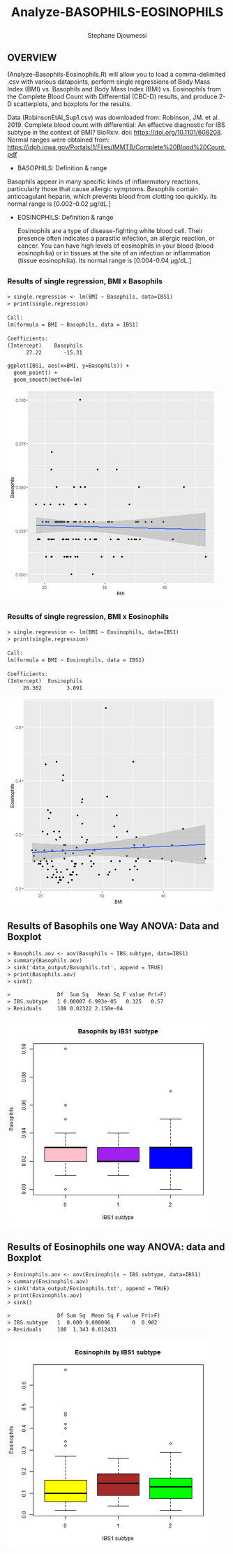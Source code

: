 # <p align = "center"> Analyze-BASOPHILS-EOSINOPHILS
   <p align = "center"> Stephane Djoumessi
   
## OVERVIEW

<p align = "indent"> (Analyze-Basophils-Eosinophils.R) will allow you to load a comma-delimited .csv with various datapoints, perform single regressions of Body Mass Index (BMI) vs. Basophils and Body Mass Index (BMI) vs. Eosinophils from the Complete Blood Count with Differential (CBC-D) results, and produce 2-D scatterplots, and boxplots for the results.
 
 Data (RobinsonEtAl_Sup1.csv) was downloaded from: 
Robinson, JM. et al. 2019. Complete blood count with differential: An effective diagnostic for IBS subtype in the context of BMI? BioRxiv. doi: https://doi.org/10.1101/608208. 
      Normal ranges were obtained from: https://idph.iowa.gov/Portals/1/Files/IMMTB/Complete%20Blood%20Count.pdf

  *  BASOPHILS: Definition & range
  
  Basophils appear in many specific kinds of inflammatory reactions, particularly those that cause allergic symptoms. Basophils contain anticoagulant heparin, which prevents blood from clotting too quickly. its normal range is [0.002-0.02 μg/dL.]

* EOSINOPHILS: Definition & range
  
  Eosinophils are a type of disease-fighting white blood cell. Their presence often indicates a parasitic infection, an allergic reaction, or cancer. You can have high levels of eosinophils in your blood (blood eosinophilia) or in tissues at the site of an infection or inflammation (tissue eosinophilia). Its normal range is [0.004-0.04 μg/dL.]

   ##
### Results of single regression, BMI x Basophils
```
> single.regression <- lm(BMI ~ Basophils, data=IBS1)
> print(single.regression)

Call:
lm(formula = BMI ~ Basophils, data = IBS1)

Coefficients:
(Intercept)    Basophils  
      27.22       -15.31  

```
```
ggplot(IBS1, aes(x=BMI, y=Basophils)) +
  geom_point() +    
  geom_smooth(method=lm) 
  ```
![scatterplot BMI vs Basophils](fig_output/Basophils_scatterplot.png)

##
### Results of single regression, BMI x Eosinophils
```
> single.regression <- lm(BMI ~ Eosinophils, data=IBS1)
> print(single.regression)

Call:
lm(formula = BMI ~ Eosinophils, data = IBS1)

Coefficients:
(Intercept)  Eosinophils  
     26.362        3.091  

```
![Scatterplot BMI vs Eosinophils](fig_output/Eosinophils_scatterplot.png)


## Results of Basophils one Way ANOVA: Data and Boxplot
```
> Basophils.aov <- aov(Basophils ~ IBS.subtype, data=IBS1)
> summary(Basophils.aov)
> sink('data_output/Basophils.txt', append = TRUE)
> print(Basophils.aov)
> sink()
```
```
>               Df  Sum Sq   Mean Sq F value Pr(>F)
> IBS.subtype   1 0.00007 6.993e-05   0.325   0.57
> Residuals     108 0.02322 2.150e-04  
```
![Boxplot BMIvs Basophils](fig_output/Basophils_boxplot.png)


## Results of Eosinophils one way ANOVA: data and Boxplot
```
> Eosinophils.aov <- aov(Eosinophils ~ IBS.subtype, data=IBS1)
> summary(Eosinophils.aov)
> sink('data_output/Eosinophils.txt', append = TRUE)
> print(Eosinophils.aov)
> sink()
```
```
>               Df Sum Sq  Mean Sq F value Pr(>F)
> IBS.subtype   1  0.000 0.000006       0  0.982
> Residuals     108  1.343 0.012431
```
![Boxplot BMI vs Eosinophils](fig_output/Eosinophils_boxplot.png)

